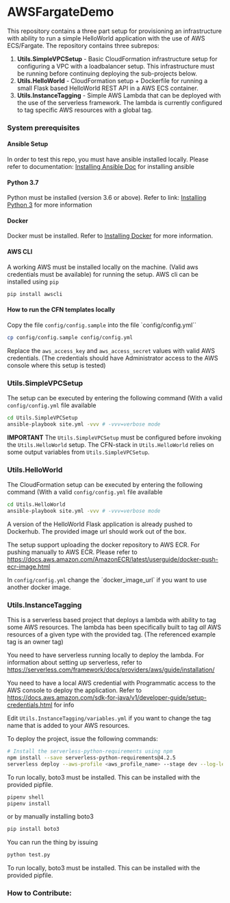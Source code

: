 # AWSFargateDemo

This repository contains a three part setup for provisioning an infrastructure with ability to run a simple HelloWorld application with the use of AWS ECS/Fargate. 
The repository contains three subrepos: 
 1. **Utils.SimpleVPCSetup** - Basic CloudFormation infrastructure setup for configuring a VPC with a loadbalancer setup. This infrastructure must be running before continuing deploying the sub-projects below.
 2. **Utils.HelloWorld** - CloudFormation setup + Dockerfile for running a small Flask based HelloWorld REST API in a AWS ECS container.
 3. **Utils.InstanceTagging** - Simple AWS Lambda that can be deployed with the use of the serverless framework. The lambda is currently configured to tag specific AWS resources with a global tag.
 

### System prerequisites 
#### Ansible Setup
In order to test this repo, you must have ansible installed locally. Please refer to documentation: [Installing Ansible Doc](https://www.cyberciti.biz/python-tutorials/linux-tutorial-install-ansible-configuration-management-and-it-automation-tool/) for installing ansible

#### Python 3.7
Python must be installed (version 3.6 or above). Refer to link: [Installing Python 3](https://realpython.com/installing-python/) for more information 

#### Docker 
Docker must be installed. Refer to [Installing Docker](https://docs.docker.com/get-started/) for more information. 

#### AWS CLI 
A working AWS must be installed locally on the machine. (Valid aws credentials must be available) for running the setup. 
AWS cli can be installed using `pip`

```bash 
pip install awscli
```
#### How to run the CFN templates locally
Copy the file `config/config.sample` into the file `config/config.yml``
```bash
cp config/config.sample config/config.yml
```
Replace the `aws_access_key` and `aws_access_secret` values with valid AWS credentials. (The credentials should have Administrator access to the AWS console where this setup is tested) 

### Utils.SimpleVPCSetup 
The setup can be executed by entering the following command (With a valid `config/config.yml` file available

```bash
cd Utils.SimpleVPCSetup
ansible-playbook site.yml -vvv # -vvv=verbose mode
```
**IMPORTANT** The `Utils.SimpleVPCSetup` must be configured before invoking the `Utils.HelloWorld` setup. The CFN-stack in `Utils.HelloWorld` relies on some output variables from `Utils.SimpleVPCSetup`.

### Utils.HelloWorld 
The CloudFormation setup can be executed by entering the following command (With a valid `config/config.yml` file available

```bash
cd Utils.HelloWorld
ansible-playbook site.yml -vvv # -vvv=verbose mode
``` 
A version of the HelloWorld Flask application is already pushed to Dockerhub. The provided image url should work out of the box.

The setup support uploading the docker repository to AWS ECR. For pushing manually to AWS ECR. Please refer to https://docs.aws.amazon.com/AmazonECR/latest/userguide/docker-push-ecr-image.html 

In `config/config.yml` change the ´docker_image_url` if you want to use another docker image. 


### Utils.InstanceTagging
This is a serverless based project that deploys a lambda with ability to tag some AWS resources. The lambda has been specifically built to tag *all* AWS resources of a given type with the provided tag. (The referenced example tag is an owner tag)

You need to have serverless running locally to deploy the lambda. For information about setting up serverless, refer to https://serverless.com/framework/docs/providers/aws/guide/installation/

You need to have a local AWS credential with Programmatic access to the AWS console to deploy the application. Refer to https://docs.aws.amazon.com/sdk-for-java/v1/developer-guide/setup-credentials.html for info

Edit `Utils.InstanceTagging/variables.yml` if you want to change the tag name that is added to your AWS resources. 

To deploy the project, issue the following commands: 
```bash 
# Install the serverless-python-requirements using npm 
npm install --save serverless-python-requirements@4.2.5
serverless deploy --aws-profile <aws_profile_name> --stage dev --log-level debug
```
To run locally, boto3 must be installed. This can be installed with the provided pipfile. 
```bash
pipenv shell 
pipenv install
```
or by manually installing boto3 
```bash
pip install boto3
```

You can run the thing by issuing 

```bash
python test.py
```
To run locally, boto3 must be installed. This can be installed with the provided pipfile. 


### How to Contribute:
